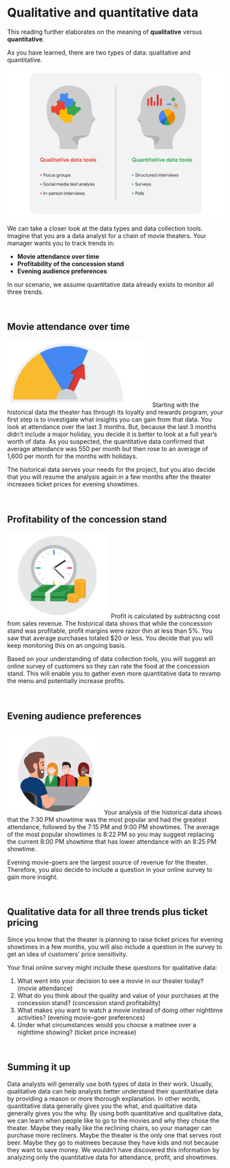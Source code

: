 # Qualitative and quantitative data

T​his reading further elaborates on the meaning of **qualitative** versus **quantitative**.

As you have learned, there are two types of data: qualitative and quantitative. 

![img](img/Qualitative_Quantitative.png)

We can take a closer look at the data types and data collection tools. Imagine that you are a data analyst for a chain of movie theaters. Your manager wants you to track trends in:

* **Movie attendance over time**
* **Profitability of the concession stand**
* **Evening audience preferences**

In our scenario, we assume quantitative data already exists to monitor all three trends. 

&nbsp;

## Movie attendance over time
![img](img/movie.png)
Starting with the historical data the theater has through its loyalty and rewards program, your first step is to investigate what insights you can gain from that data. You look at attendance over the last 3 months. But, because the last 3 months didn’t include a major holiday, you decide it is better to look at a full year’s worth of data. As you suspected, the quantitative data confirmed that average attendance was 550 per month but then rose to an average of 1,600 per month for the months with holidays. 

The historical data serves your needs for the project, but you also decide that you will resume the analysis again in a few months after the theater increases ticket prices for evening showtimes. 

&nbsp;

## Profitability of the concession stand
![img](img/prof.png)
Profit is calculated by subtracting cost from sales revenue. The historical data shows that while the concession stand was profitable, profit margins were razor thin at less than 5%. You saw that average purchases totaled $20 or less. You decide that you will keep monitoring this on an ongoing basis. 

Based on your understanding of data collection tools, you will suggest an online survey of customers so they can rate the food at the concession stand. This will enable you to gather even more quantitative data to revamp the menu and potentially increase profits. 

&nbsp;

## Evening audience preferences
![img](img/pref.png)
Your analysis of the historical data shows that the 7:30 PM showtime was the most popular and had the greatest attendance, followed by the 7:15 PM and 9:00 PM showtimes. The average of the most popular showtimes is 8:22 PM so you may suggest replacing the current 8:00 PM showtime that has lower attendance with an 8:25 PM showtime. 

Evening movie-goers are the largest source of revenue for the theater. Therefore, you also decide to include a question in your online survey to gain more insight. 

&nbsp;

## Qualitative data for all three trends plus ticket pricing

Since you know that the theater is planning to raise ticket prices for evening showtimes in a few months, you will also include a question in the survey to get an idea of customers’ price sensitivity. 

Your final online survey might include these questions for qualitative data:

1. What went into your decision to see a movie in our theater today? (movie attendance)
2. What do you think about the quality and value of your purchases at the concession stand? (concession stand profitability)
3. What makes you want to watch a movie instead of doing other nighttime activities? (evening movie-goer preferences)
4. Under what circumstances would you choose a matinee over a nighttime showing? (ticket price increase)


&nbsp;

## Summing it up

Data analysts will generally use both types of data in their work. Usually, qualitative data can help analysts better understand their quantitative data by providing a reason or more thorough explanation. In other words, quantitative data generally gives you the what, and qualitative data generally gives you the why. By using both quantitative and qualitative data, we can learn when people like to go to the movies and why they chose the theater. Maybe they really like the reclining chairs, so your manager can purchase more recliners. Maybe the theater is the only one that serves root beer. Maybe they go to matinees because they have kids and not because they want to save money. We wouldn’t have discovered this information by analyzing only the quantitative data for attendance, profit, and showtimes.